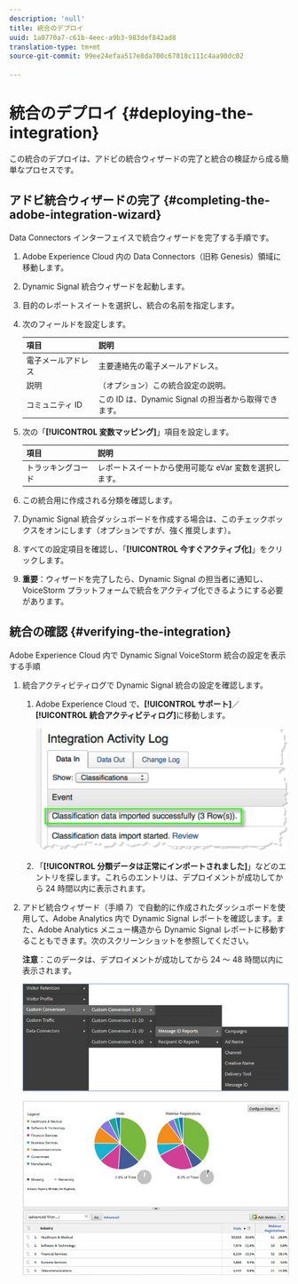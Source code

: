 ```yaml
---
description: 'null'
title: 統合のデプロイ
uuid: 1a0770a7-c61b-4eec-a9b3-983def842ad8
translation-type: tm+mt
source-git-commit: 99ee24efaa517e8da700c67818c111c4aa90dc02

---
```



# 統合のデプロイ {#deploying-the-integration}

この統合のデプロイは、アドビの統合ウィザードの完了と統合の検証から成る簡単なプロセスです。

## アドビ統合ウィザードの完了 {#completing-the-adobe-integration-wizard}

Data Connectors インターフェイスで統合ウィザードを完了する手順です。

1. Adobe Experience Cloud 内の Data Connectors（旧称 Genesis）領域に移動します。
1. Dynamic Signal 統合ウィザードを起動します。
1. 目的のレポートスイートを選択し、統合の名前を指定します。
1. 次のフィールドを設定します。

   | 項目 | 説明 |
   |---|---|
   | 電子メールアドレス | 主要連絡先の電子メールアドレス。 |
   | 説明 | （オプション）この統合設定の説明。 |
   | コミュニティ ID | この ID は、Dynamic Signal の担当者から取得できます。 |

1. 次の「**[!UICONTROL 変数マッピング]**」項目を設定します。

   | 項目 | 説明 |
   |---|---|
   | トラッキングコード | レポートスイートから使用可能な eVar 変数を選択します。 |

1. この統合用に作成される分類を確認します。
1. Dynamic Signal 統合ダッシュボードを作成する場合は、このチェックボックスをオンにします（オプションですが、強く推奨します）。
1. すべての設定項目を確認し、「**[!UICONTROL 今すぐアクティブ化]**」をクリックします。
1. **重要**：ウィザードを完了したら、Dynamic Signal の担当者に通知し、VoiceStorm プラットフォームで統合をアクティブ化できるようにする必要があります。

## 統合の確認 {#verifying-the-integration}

Adobe Experience Cloud 内で Dynamic Signal VoiceStorm 統合の設定を表示する手順

1. 統合アクティビティログで Dynamic Signal 統合の設定を確認します。
   1. Adobe Experience Cloud で、**[!UICONTROL サポート]**／**[!UICONTROL 統合アクティビティログ]**&#x200B;に移動します。

      ![](assets/integration_activity_log.png)

   1. 「**[!UICONTROL 分類データは正常にインポートされました]**」などのエントリを探します。これらのエントリは、デプロイメントが成功してから 24 時間以内に表示されます。
1. アドビ統合ウィザード（手順 7）で自動的に作成されたダッシュボードを使用して、Adobe Analytics 内で Dynamic Signal レポートを確認します。また、Adobe Analytics メニュー構造から Dynamic Signal レポートに移動することもできます。次のスクリーンショットを参照してください。

   **注意**：このデータは、デプロイメントが成功してから 24 ～ 48 時間以内に表示されます。

   ![](assets/reporting.png)

   ![](assets/reporting2.png)
